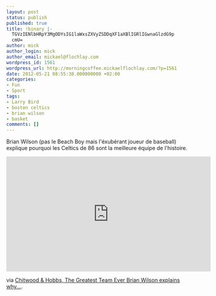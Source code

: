 ```yaml
---
layout: post
status: publish
published: true
title: !binary |-
  TGVzIENlbHRpY3MgODYsIG1laWxsZXVyZSDDqXF1aXBlIGRlIGwnaGlzdG9p
  cmU=
author: mick
author_login: mick
author_email: mickael@flochlay.com
wordpress_id: 1561
wordpress_url: http://morningcoffee.mickaelflochlay.com/?p=1561
date: 2012-05-21 08:55:38.000000000 +02:00
categories:
- Fun
- Sport
tags:
- Larry Bird
- boston celtics
- brian wilson
- basket
comments: []
---
```

Brian Wilson (pas le Beach Boy mais l'éxubérant joueur de baseball) explique pourquoi les Celtics de 86 sont la meilleure équipe de l'histoire.

<iframe src="http://www.youtube.com/embed/YVuF2eRHs5w" frameborder="0" width="540" height="304"></iframe>

via <a href="http://chitwoodandhobbs.com/post/11116870950/the-greatest-team-ever">Chitwood &amp; Hobbs, The Greatest Team Ever Brian Wilson explains why...</a>.
